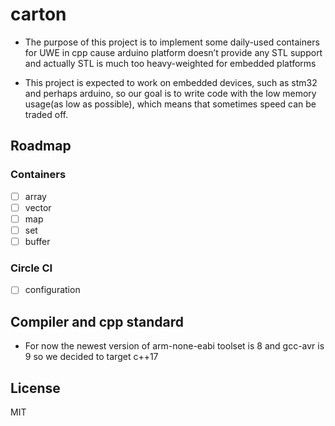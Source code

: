 # carton

* The purpose of this project is to implement 
some daily-used containers for UWE in cpp cause
arduino platform doesn’t provide any STL support
 and actually STL is much too heavy-weighted for 
embedded platforms

* This project is expected to work on
 embedded devices, such as stm32 and 
perhaps arduino, so our goal is to 
write code with the low memory
 usage(as low as possible), which 
means that sometimes speed 
can be traded off.
 
## Roadmap

### Containers

* [ ] array
* [ ] vector
* [ ] map
* [ ] set
* [ ] buffer

### Circle CI

* [ ] configuration 

## Compiler and cpp standard

* For now the newest version of 
arm-none-eabi toolset is 8 and gcc-avr
 is 9 so we decided to target c++17

## License

MIT
